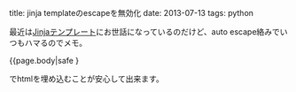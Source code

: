 title: jinja templateのescapeを無効化
date: 2013-07-13
tags: python

最近は<a href="http://jinja.pocoo.org/">Jinjaテンプレート</a>にお世話になっているのだけど、auto escape絡みでいつもハマるのでメモ。



  {{page.body|safe }



でhtmlを埋め込むことが安心して出来ます。

